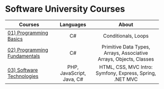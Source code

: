 # Software University Courses

| Courses | Languages | About |
|---------|:---------:|:-----:|
|<a href="https://github.com/i-den/SoftwareUniversity/tree/master/01)%20Programming%20Basics">01) Programming Basics</a>| C# | Conditionals, Loops |
|<a href="https://github.com/i-den/SoftwareUniversity/tree/master/02)%20Programming%20Fundamentals">02) Programming Fundamentals</a>| C# | Primitive Data Types, Arrays, Associative Arrays, Objects,  Classes |
|<a href="https://github.com/i-den/SoftwareUniversity/tree/master/03)%20Software%20Technologies">03) Software Technologies</a>| PHP, JavaScript, Java, C# | HTML, CSS, MVC Intro: Symfony, Express, Spring, .NET MVC |
